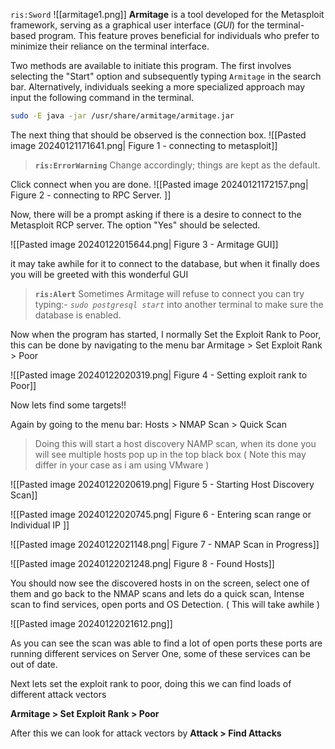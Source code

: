 `ris:Sword`
![[armitage1.png]]
**Armitage** is a tool developed for the Metasploit framework, serving as a graphical user interface (*GUI*) for the terminal-based program. This feature proves beneficial for individuals who prefer to minimize their reliance on the terminal interface.  
  
Two methods are available to initiate this program. The first involves selecting the "Start" option and subsequently typing `Armitage` in the search bar. Alternatively, individuals seeking a more specialized approach may input the following command in the terminal.
```bash
sudo -E java -jar /usr/share/armitage/armitage.jar
```

The next thing that should be observed is the connection box.
![[Pasted image 20240121171641.png| Figure 1 - connecting to metasploit]]

> **`ris:ErrorWarning`** Change accordingly; things are kept as the default.

Click connect when you are done.
![[Pasted image 20240121172157.png| Figure 2 - connecting to RPC Server. ]]

Now, there will be a prompt asking if there is a desire to connect to the Metasploit RCP server. The option "Yes" should be selected.

![[Pasted image 20240122015644.png| Figure 3 - Armitage GUI]]

it may take awhile for it to connect to the database, but when it finally does you will be greeted with this wonderful GUI 

> **`ris:Alert`** Sometimes Armitage will refuse to connect you can try typing:- 
> *`sudo postgresql start`* into another terminal to make sure the database is enabled. 

Now when the program has started, I normally Set the Exploit Rank to Poor, this can be done by navigating to the menu bar Armitage > Set Exploit Rank > Poor

![[Pasted image 20240122020319.png| Figure 4 - Setting exploit rank to Poor]]

Now lets find some targets!! 

Again by going to the menu bar: Hosts > NMAP Scan > Quick Scan
> Doing this will start a host discovery NAMP scan, when its done you will see multiple hosts pop up in the top black box ( Note this may differ in your case as i am using VMware )

![[Pasted image 20240122020619.png| Figure 5 - Starting Host Discovery Scan]]

![[Pasted image 20240122020745.png| Figure 6 - Entering scan range or Individual IP ]]

![[Pasted image 20240122021148.png| Figure 7 - NMAP Scan in Progress]]


![[Pasted image 20240122021248.png| Figure 8 - Found Hosts]]

You should now see the discovered hosts in on the screen, select one of them and go back to the NMAP scans and lets do a quick scan, Intense scan to find services, open ports and OS Detection. ( This will take awhile )

![[Pasted image 20240122021612.png]]

As you can see the scan was able to find a lot of open ports these ports are running different services on Server One, some of these services can be out of date.


Next lets set the exploit rank to poor, doing this we can find loads of different attack vectors 

**Armitage > Set Exploit Rank > Poor**

After this we can look for attack vectors by **Attack > Find Attacks**





